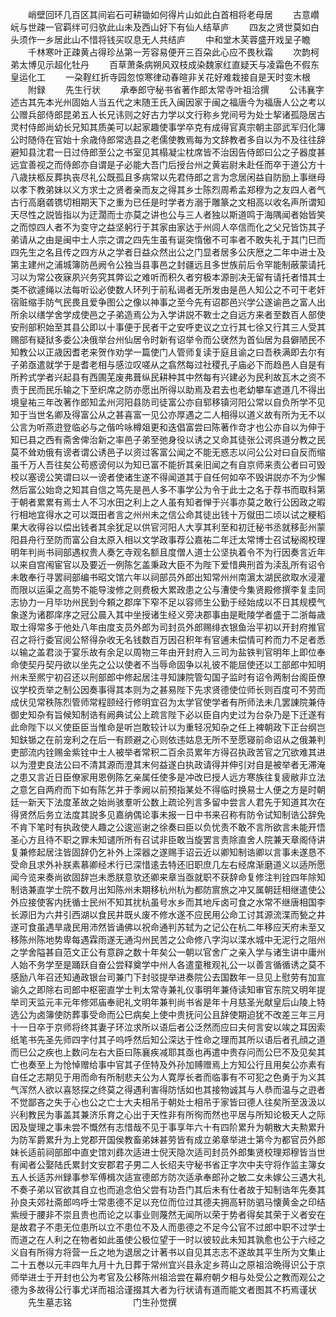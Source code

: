<!-- { "loadSidebar": true } -->
　　峭壁回环几百区其间岩石可耕锄如何得片山如此白首相将老母居
　　古意巑岏与世疎一官羁绊可归欤此山未及西山好下有仙人结草庐
　　四友之贤世莫如白头须作一乡居此山不惜将钱买叹息无人共结庐
　　中和堂木芙蓉盛开戏呈子瞻
　　千林寒叶正疎黄占得珍丛第一芳容易便开三百朶此心应不畏秋霜
　　次韵柯弟太博见示超化牡丹
　　百草萧条病朔风双枝成染魏家红直疑天与凌霜色不假东皇运化工
　　一朶鞓红折寺园忽惊寒律动春暄非关花好难栽接自是天时变木根
　　附録
　　先生行状
　　承奉郎守秘书省著作郎太常寺叶祖洽撰
　　公讳襄字述古其先本光州固始人当五代之末随王氏入闽因家于闽之福唐今为福唐人公之考以公赠兵部侍郎昆弟五人长兄讳则之好古力学以文行称乡党间号为处士挈诸孤隐居古灵村侍郎尚幼长兄知其质美可以起家趣使事学卒克有成得官真宗朝主邵武军归化簿公时随侍在官始十余歳侍郎常选县之老儒使教焉每为文辞教者多自以为不及往往辞避知县沈君一日过侍郎至公之书室见其榻凝尘枕席皆不治因告侍郎曰公之子器度甚远宜善视之而侍郎亦自谓是子必能大吾门后授台州之黄岩尉未赴任而卒于道公方十八歳扶柩反葬执丧尽礼公既孤且多病常以先君侍郎之言为念居闲益自防励上事继母以孝下教弟妹以义方求士之贤者亲而友之得其乡士陈烈周希孟郑穆为之友四人者气古行高磨砻镌切相期天下之重为已任是时学者方溺于雕篆之文相高以收名声所谓知天尽性之説皆指以为迂濶而士亦莫之讲也公与三人者独以斯道鸣于海隅闻者始皆笑之而惊四人者不为变守之益坚躬行于其家由家达于州闾人卒信而化之父兄皆饬其子弟请从之由是闽中士人宗之谓之四先生虽有诞突惰傲不可率者不敢失礼于其门巳而四先生之名且传之四方从之学者日益众然出公之门显者居多公庆厯之二年中进士及第主建州之浦城簿防邑阙令公独当县事邑之封疆远且多世族前后令罕能制蔽蒙请托习以为常公夜寐夙兴务究其弊讼之难听而积久者穷极本源剖决无留有请托者惜其士类不欲遽绳以法每听讼必使数人环列于前私谒者无所发由是邑人知公之不可干老奸宿赃缩手防气民畏且爱争图公之像以神事之至今先有诏郡邑兴学公遂谕邑之富人出所余以缮学舍学成使邑之子弟造焉公为入学讲説不斁士之自远方来者至数百人部使安刑部积始至其县公即以十事便于民者干之安呼吏议之立行其七徐又行其三人受其赐部有疑狱多委公决俄举台州仙居令时新有诏举令而公裦然为首仙居为县僻陋民不知教公以正歳因耆老来贺作劝学一篇使门人管师复读于庭且谕之曰吾秩满即去尔有子弟亟遣就学于是耆老相与感泣叹嗟从之翕然每过社稷孔子庙必下而趋邑人自是有所矜式学者兴起县有西圃芜废弗葺纵民耕种其中然每有兴建必为民利故瓦木之资不责于民而民乐输之下至织席之防亦愿出所得以助焉及君去也老幼攀车遮道几不得出境皇祐三年改著作郎知孟州河阳县防司徒富公亦自郓移镇河阳公常以自负所学不见知于当世名卿及得富公从之甚喜富一见公亦厚遇之二人相得以道义故有所为无不以公言为听燕逰登临必与之偕吟咏樽爼更和迭倡富尝曰陈著作竒才也公亦自以为伸于知已县之西有斋舍俾治新之率邑子弟至弛身役以诱之又命其徒张公谔呉道分教之民莫不耸劝俄有谤者谓公诱邑子以资过客富公闻之不能无惑志以问公公对曰自反而缩虽千万人吾往矣公苟惑谤何以为知已富不能折其亲旧闻之有自京师来责公者曰可毁校以塞谤公笑谓曰以一谤者使诸生遂不得闻道其于自任何如卒不毁讲説亦不为少懈然后富公始竒之知其自信之笃先是邑人多不事学公为令于此士之名于荐书而取科第于朝者累累有焉士人不习水田之利上之人虽有知者惮于兴事亦莫之敢行公因政之暇行相地宜得水之可以溉田者言之州州未之信公命其徒出钱十万僦田二顷以试之粳稻果大收得谷以偿出钱者其余犹足以供官河阳人大享其利至和初迁秘书丞就移彭州蒙阳县舟行至防而富公自太原入相以文学政事荐公嘉祐二年迁太常博士召试秘阁校理明年判尚书祠部遇权贵人奏乞寺观名额且度僧人道士公坚执着令不为行因奏言近年以来自宫闱宦官以及要近一例陈乞盖秉政大臣不为陛下爱惜典刑首为渎乱所有诏令未敢奉行寻罢祠部编书昭文馆六年以祠部员外郎出知常州州南濵太湖民欲取水浸灌而限以运渠之高势不能导浚修之则费极大累政患之公与漕使今集贤殿修撰李复圭同志协力一月毕功州民到今頼之郡庠下窄不足以容师生公勤于经始成以不日其规模气象遂为诸郡庠序之冠公晨入其中坐授诸生经义旁决郡事由是毗陵学者盛于二浙每歳取士得常多于他处八年由度支员外郎为司封员外郎赐绯衣银鱼治平初以开封府推官召之将行委官阅公帑得杂收无名钱数百万因召积年有官逋未偿情可矜而力不足者悉以输之盖君淡于宴乐故有余足以周物三年由开封府入三司为盐铁判官明年上即位奉命使契丹契丹欲以坐先之公以使者不当辱命固争以礼彼不能屈使还以工部郎中知明州未至熈宁初召还以刑部郎中修起居注寻知諌院管勾国子监时有诏令两制台阁臣僚议学校贡举之制公因奏事得其本则为之甚易陛下先求贤德使位师长则百度可不劳而成伏见常秩陈烈管师常程颐经行修明宜召为太学官使学者有所师法未几罢諌院兼侍御史知杂有旨候知制诰有阙典试公上疏言陛下必以臣自内史过为台杂乃是下迁遂有此命陛下以义使臣臣当惟命是听岂敢较计以为重轻况知杂之任上裨朝政下正台纲岂知鈇锧之在前宠利之在后一有顾避之心则依违姑息无所不至愿寝前命诏从之俄兼判吏部流内铨赐金紫铨中士人被举者常积二百余员累年方得召执政苦官之冗欲难其进以为澄吏良法公曰不清其源而澄其末何益遂白执政请得并伸引对自是被举者无滞淹之患又言近日臣僚家用恩例陈乞亲属任使多是冲改巳授人远方寒族往复疲敝非立法之意乞自两府而下如有陈乞并于季阙以前预指某处不得临时换易士人便之方是时朝廷一新天下法度革故之始尚骇羣听公数上疏论列言多留中尝言人君先于知道其次在得贤然后务立法度其説多见嘉纳偶论事未报一日中书来召称有防令试知制诰公辞免不肯下笔时有执政使人趣之公逡巡谢之徐奏曰臣以负忧责不敢不言所欲言未能开悟圣心方且待不职之罪未知谴所所有召试非臣敢当旋罢言责除直舍人院兼天章阁侍讲复兼修起居注皆固辞仍乞补外上深器之遂赐手诏云近以卿知制诰卿以言事未遂恳不受命且求外补朕素慕卿经术行已深惜逺去特还旧职庶几左右经席渐磨道义以适所愿闻今览来奏尚欲固辞岂未悉朕意欤还卿来章当亟就职不获辞命复修注判铨四年除知制诰兼直学士院不数月出知陈州未期移杭州杭为都防賔旅之冲又属朝廷相继遣使公外应接使客内抚循士民州不知其扰杭虽号水乡而其地斥卤可食之水常不继唐相国李长源旧为六井引西湖以食民井既乆废不修水遂不应民用公命工讨其源流渫而甃之井遂可食虽遇旱歳民用沛然皆诵佛以祝命通判苏轼为之记公在杭二年移应天府未至又移陈州陈地势卑每遇霖雨遂无通沟州民苦之公命修八字沟以渫水城中无泥行之阻州之学舍隘甚自范文正公有意辟之数十年矣公一朝以官舍广之亲入学与诸生讲中庸州人始不务学至是踊跃自奋公尝释奠学中州人各遣童稚观礼公一以善言循循诱之莫不感励八年召还知通政银台司兼门下封驳提举进奏院公去国数年一旦见上慰劳有加宣谕久之即除右司郎中枢密直学士判太常寺兼礼仪事明年兼侍读知审官东院又明年提举司天监元丰元年修郊庙奉祀礼文明年兼判尚书省是年十月慈圣光献皇后山陵上特选公为卤簿使防葬事受命而公巳病矣上使中贵抚问公且辞使期迫犹不改差三年三月十一日卒于京师将终其妻子环泣求所以语后者公泛然而应曰夫何言安以竢之耳因索纸笔书先圣先师四字付其子呜呼然后知公深达于性命之理而其所以语后者孔顔之道而巳公之疾也上数问左右大臣曰陈襄疾减耶其亟也再遣中贵存问而公巳不及见矣其亡也奏至上为怆悼赠给事中官其子侄特及外孙加赙赠焉上方知公行且用矣公亦素有自任之志期见于用而命有所制悲夫公为人寛厚长者而临事有不可犯之色勇于为义其气浑然人欲以喜怒探之终莫之得遇利害得防恬如也其接物诚其与人恭而温与之逰者不觉鄙吝之失于心也公之亡士大夫相吊于朝处士相吊于家皆曰德人往矣所至汲汲以兴利教民为事盖其兼济乐育之心出于天性非有所徇而然也平居与所知论极天人之际因及燮理之事未尝不慨然有志惜哉不见于事享年六十有四阶累升为朝散大夫勲累升为防军爵累升为上党郡开国侯教畜弟妹甚劳皆有成立弟章举进士第今为都官员外郎妹长适前祠部郎中直史馆刘彞次适进士倪天隐次适司封员外郎集贤校理郑穆皆当世有闻者公娶陆氏累封文安郡君子男二人长绍夫守秘书省正字次中夫守将作监主簿女五人长适苏州録事参军傅楫次适宣德郎方防次适承奉郎孙之敏二女未嫁公三遇大礼不奏子弟以官欲其自立也而追念伯父尝有功吾门其后未有仕者故于知制诰年先奏其孙良夫郊社斋郎呜呼士常患德不足以充位而位过其德夫拥高轩防驷马懐黄金之印结紫绶于腰非不崇且贵也而论之以事业则蔑然无闻所以荣于势者得矣其荣于义者安在是故君子不患无位患所以立不患位不及人而患德之不足今公官不过郎中职不过学士而道之在人利之在物者如此虽使公极位望于一时以彼较此未知其孰愈也公于六经之义自有所得方将营一丘之地为退居之计著书以自见其志志不遂故其平生所为文集止二十五巻以元丰四年九月十九日葬于常州宜兴县永定乡蒋山之原祖洽晩得识公于京师举进士于开封也公为考官及公移陈州祖洽尝在幕府朝夕相与处受公之教而观公之德为多故得公行事尤详而祖洽谨掇其大者为行状请有道而能文者图其不朽焉谨状
　　先生墓志铭　　　　　　　门生孙觉撰
